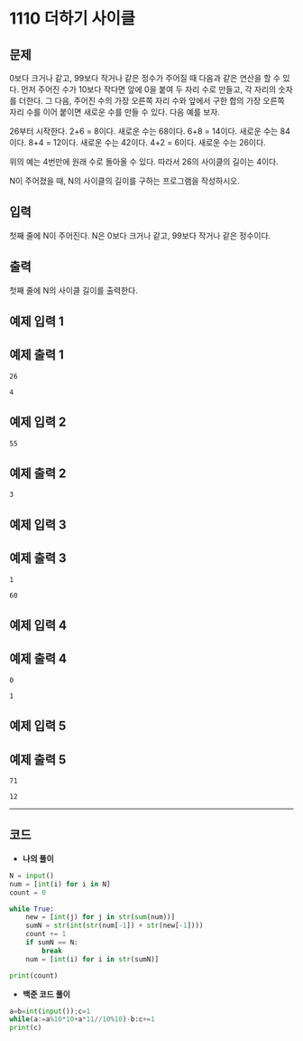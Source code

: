# 1110 더하기 사이클

## 문제

0보다 크거나 같고, 99보다 작거나 같은 정수가 주어질 때 다음과 같은 연산을 할 수 있다. 먼저 주어진 수가 10보다 작다면 앞에 0을 붙여 두 자리 수로 만들고, 각 자리의 숫자를 더한다. 그 다음, 주어진 수의 가장 오른쪽 자리 수와 앞에서 구한 합의 가장 오른쪽 자리 수를 이어 붙이면 새로운 수를 만들 수 있다. 다음 예를 보자.

26부터 시작한다. 2+6 = 8이다. 새로운 수는 68이다. 6+8 = 14이다. 새로운 수는 84이다. 8+4 = 12이다. 새로운 수는 42이다. 4+2 = 6이다. 새로운 수는 26이다.

위의 예는 4번만에 원래 수로 돌아올 수 있다. 따라서 26의 사이클의 길이는 4이다.

N이 주어졌을 때, N의 사이클의 길이를 구하는 프로그램을 작성하시오.

## 입력

첫째 줄에 N이 주어진다. N은 0보다 크거나 같고, 99보다 작거나 같은 정수이다.

## 출력

첫째 줄에 N의 사이클 길이를 출력한다.

## 예제 입력 1

## 예제 출력 1

```
26

```

```
4

```

## 예제 입력 2

```
55

```

## 예제 출력 2

```
3

```

## 예제 입력 3

## 예제 출력 3

```
1

```

```
60

```

## 예제 입력 4

## 예제 출력 4

```
0

```

```
1

```

## 예제 입력 5

## 예제 출력 5

```
71

```

```
12

```

---

## 코드

- ********************나의 풀이********************

```python
N = input()
num = [int(i) for i in N]
count = 0

while True:
    new = [int(j) for j in str(sum(num))]
    sumN = str(int(str(num[-1]) + str(new[-1])))
    count += 1
    if sumN == N:
        break
    num = [int(i) for i in str(sumN)]

print(count)
```

- **백준 코드 풀이**

```python
a=b=int(input());c=1
while(a:=a%10*10+a*11//10%10)-b:c+=1
print(c)
```
